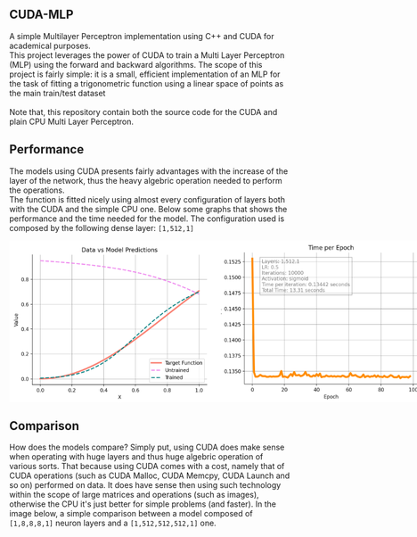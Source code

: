 ## CUDA-MLP
A simple Multilayer Perceptron implementation using C++ and CUDA for academical purposes. <br> 
This project leverages the power of CUDA to train a Multi Layer Perceptron (MLP) using the forward and backward algorithms.
The scope of this project is fairly simple: it is a small, efficient implementation of an MLP 
for the task of fitting a trigonometric function using a linear space of points as the main train/test dataset <br><br>
Note that, this repository contain both the source code for the CUDA and plain CPU Multi Layer Perceptron.

## Performance 
The models using CUDA presents fairly advantages with the increase of the layer of the network, thus the heavy algebric operation needed to perform the operations. <br>
The function is fitted nicely using almost every configuration of layers both with the CUDA and the simple CPU one. Below some graphs that shows the performance and the 
time needed for the model. The configuration used is composed by the following dense layer: `[1,512,1]`

<div style="display: flex; justify-content: space-between;">
  <img src="images/fit.png" width="380"/>
  <img src="images/train_time.png" width="380"/>
</div>


## Comparison
How does the models compare? Simply put, using CUDA does make sense when operating with huge layers and thus huge algebric operation of various sorts. 
That because using CUDA comes with a cost, namely that of CUDA operations (such as CUDA Malloc, CUDA Memcpy, CUDA Launch and so on) performed on data. 
It does have sense then using such technology within the scope of large matrices and operations (such as images), otherwise the CPU it's just better for simple problems (and faster). 
In the image below, a simple comparison between a model composed of `[1,8,8,8,1]` neuron layers and a `[1,512,512,512,1]` one.
